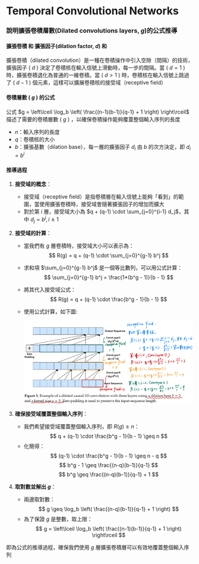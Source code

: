 # Temporal Convolutional Networks


### 說明擴張卷積層數(Dilated convolutions layers, $g$)的公式推導

#### 擴張卷積 和 擴張因子(dilation factor, $d$) 和
擴張卷積（dilated convolution）是一種在卷積操作中引入空隙（間隔）的技術，擴張因子 ( $d$ ) 決定了卷積核在輸入信號上滑動時，每一步的間隔。當 ( $d = 1$ ) 時，擴張卷積退化為普通的一維卷積。當 ( $d > 1$ ) 時，卷積核在輸入信號上跳過了 ( $d-1$ ) 個元素，這樣可以擴展卷積核的接受域（receptive field）

#### 卷積層數 ( $g$ ) 的公式
公式 $g = \left\lceil \log_b \left( \frac{(n-1)(b-1)}{q-1} + 1 \right) \right\rceil$  描述了需要的卷積層數 ( $g$ ) ，以確保卷積操作能夠覆蓋整個輸入序列的長度

- $n$：輸入序列的長度
- $q$：卷積核的大小
- $b$：擴張基數（dilation base），每一層的擴張因子 $d_i$ 由 $b$ 的次方決定，即 $d_i = b^i$

#### 推導過程

1. **接受域的概念**：
   - 接受域（receptive field）是指卷積層在輸入信號上能夠「看到」的範圍，當使用擴張卷積時，接受域會隨著擴張因子的增加而擴大
   - 對於第 $i$ 層，接受域大小為 $q + (q-1) \cdot \sum_{j=0}^{i-1} d_j$，其中 $d_j = b^j, i \geq 1$

2. **接受域的計算**：
   - 當我們有 $g$ 層卷積時，接受域大小可以表示為：
     $$
     R(g) = q + (q-1) \cdot \sum_{j=0}^{g-1} b^j
     $$
   - 求和項 $\sum_{j=0}^{g-1} b^j$ 是一個等比數列，可以用公式計算：
     $$
     \sum_{j=0}^{g-1} b^j = \frac{1*(b^g - 1)}{b - 1}
     $$
   - 將其代入接受域公式：
     $$
     R(g) = q + (q-1) \cdot \frac{b^g - 1}{b - 1}
     $$
   - 使用公式計算，如下圖:
  
        ![dilation_convolution](dilation_convolution.png)

3. **確保接受域覆蓋整個輸入序列**：
   - 我們希望接受域覆蓋整個輸入序列，即 $R(g) \geq n$：
     $$
     q + (q-1) \cdot \frac{b^g - 1}{b - 1} \geq n
     $$
   - 化簡得：
     $$
     (q-1) \cdot \frac{b^g - 1}{b - 1} \geq n - q
     $$
     $$
     b^g - 1 \geq \frac{(n-q)(b-1)}{q-1}
     $$
     $$
     b^g \geq \frac{(n-q)(b-1)}{q-1} + 1
     $$

4. **取對數並解出 $g$**：
   - 兩邊取對數：
     $$
     g \geq \log_b \left( \frac{(n-q)(b-1)}{q-1} + 1 \right)
     $$
   - 為了保證 $g$ 是整數，取上限：
     $$
     g = \left\lceil \log_b \left( \frac{(n-1)(b-1)}{q-1} + 1 \right) \right\rceil
     $$

即為公式的推導過程，確保我們使用 $g$ 層擴張卷積層可以有效地覆蓋整個輸入序列

